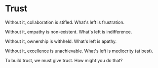 # Trust

Without it, collaboration is stifled. What's left is frustration.

Without it, empathy is non-existent. What's left is indifference.

Without it, ownership is withheld. What's left is apathy.

Without it, excellence is unachievable. What's left is mediocrity (at best).

To build trust, we must give trust. How might you do that?
